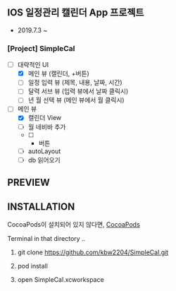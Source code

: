 ## IOS 일정관리 캘린더 App 프로젝트
- 2019.7.3 ~
### [Project] SimpleCal
- [ ] 대략적인 UI
  - [x] 메인 뷰 (캘린더, +버튼)
  - [ ] 일정 입력 뷰 (제목, 내용, 날짜, 시간)
  - [ ] 달력 서브 뷰 (입력 뷰에서 날짜 클릭시)
  - [ ] 년 월 선택 뷰 (메인 뷰에서 월 클릭시)
- [ ] 메인 뷰
  - [x] 캘린더 View
  - [ ] 월 네비바 추가
  - [ ] + 버튼
  - [ ] autoLayout
  - [ ] db 읽어오기

**PREVIEW**
-

## INSTALLATION

CocoaPods이 설치되어 있지 않다면, [CocoaPods](http://cocoapods.org)

Terminal in that directory ..

1. git clone https://github.com/kbw2204/SimpleCal.git

2. pod install

3. open SimpleCal.xcworkspace


